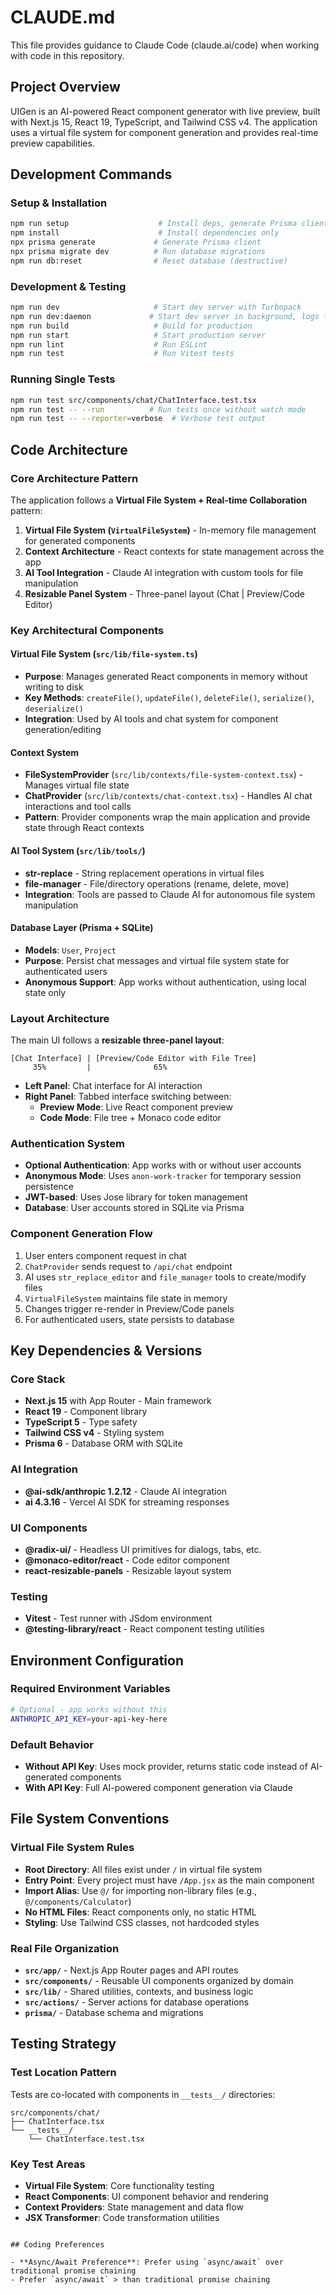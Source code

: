 # CLAUDE.md

This file provides guidance to Claude Code (claude.ai/code) when working with code in this repository.

## Project Overview

UIGen is an AI-powered React component generator with live preview, built with Next.js 15, React 19, TypeScript, and Tailwind CSS v4. The application uses a virtual file system for component generation and provides real-time preview capabilities.

## Development Commands

### Setup & Installation
```bash
npm run setup                    # Install deps, generate Prisma client, run migrations
npm install                      # Install dependencies only
npx prisma generate             # Generate Prisma client
npx prisma migrate dev          # Run database migrations
npm run db:reset                # Reset database (destructive)
```

### Development & Testing
```bash
npm run dev                     # Start dev server with Turbopack
npm run dev:daemon             # Start dev server in background, logs to logs.txt
npm run build                   # Build for production
npm run start                   # Start production server
npm run lint                    # Run ESLint
npm run test                    # Run Vitest tests
```

### Running Single Tests
```bash
npm run test src/components/chat/ChatInterface.test.tsx
npm run test -- --run          # Run tests once without watch mode
npm run test -- --reporter=verbose  # Verbose test output
```

## Code Architecture

### Core Architecture Pattern
The application follows a **Virtual File System + Real-time Collaboration** pattern:

1. **Virtual File System (`VirtualFileSystem`)** - In-memory file management for generated components
2. **Context Architecture** - React contexts for state management across the app
3. **AI Tool Integration** - Claude AI integration with custom tools for file manipulation
4. **Resizable Panel System** - Three-panel layout (Chat | Preview/Code Editor)

### Key Architectural Components

#### Virtual File System (`src/lib/file-system.ts`)
- **Purpose**: Manages generated React components in memory without writing to disk
- **Key Methods**: `createFile()`, `updateFile()`, `deleteFile()`, `serialize()`, `deserialize()`
- **Integration**: Used by AI tools and chat system for component generation/editing

#### Context System
- **FileSystemProvider** (`src/lib/contexts/file-system-context.tsx`) - Manages virtual file state
- **ChatProvider** (`src/lib/contexts/chat-context.tsx`) - Handles AI chat interactions and tool calls
- **Pattern**: Provider components wrap the main application and provide state through React contexts

#### AI Tool System (`src/lib/tools/`)
- **str-replace** - String replacement operations in virtual files
- **file-manager** - File/directory operations (rename, delete, move)
- **Integration**: Tools are passed to Claude AI for autonomous file system manipulation

#### Database Layer (Prisma + SQLite)
- **Models**: `User`, `Project` 
- **Purpose**: Persist chat messages and virtual file system state for authenticated users
- **Anonymous Support**: App works without authentication, using local state only

### Layout Architecture

The main UI follows a **resizable three-panel layout**:

```
[Chat Interface] | [Preview/Code Editor with File Tree]
     35%         |              65%
```

- **Left Panel**: Chat interface for AI interaction
- **Right Panel**: Tabbed interface switching between:
  - **Preview Mode**: Live React component preview
  - **Code Mode**: File tree + Monaco code editor

### Authentication System
- **Optional Authentication**: App works with or without user accounts
- **Anonymous Mode**: Uses `anon-work-tracker` for temporary session persistence
- **JWT-based**: Uses Jose library for token management
- **Database**: User accounts stored in SQLite via Prisma

### Component Generation Flow
1. User enters component request in chat
2. `ChatProvider` sends request to `/api/chat` endpoint
3. AI uses `str_replace_editor` and `file_manager` tools to create/modify files
4. `VirtualFileSystem` maintains file state in memory
5. Changes trigger re-render in Preview/Code panels
6. For authenticated users, state persists to database

## Key Dependencies & Versions

### Core Stack
- **Next.js 15** with App Router - Main framework
- **React 19** - Component library  
- **TypeScript 5** - Type safety
- **Tailwind CSS v4** - Styling system
- **Prisma 6** - Database ORM with SQLite

### AI Integration
- **@ai-sdk/anthropic 1.2.12** - Claude AI integration
- **ai 4.3.16** - Vercel AI SDK for streaming responses

### UI Components
- **@radix-ui/** - Headless UI primitives for dialogs, tabs, etc.
- **@monaco-editor/react** - Code editor component
- **react-resizable-panels** - Resizable layout system

### Testing
- **Vitest** - Test runner with JSdom environment
- **@testing-library/react** - React component testing utilities

## Environment Configuration

### Required Environment Variables
```bash
# Optional - app works without this
ANTHROPIC_API_KEY=your-api-key-here
```

### Default Behavior
- **Without API Key**: Uses mock provider, returns static code instead of AI-generated components
- **With API Key**: Full AI-powered component generation via Claude

## File System Conventions

### Virtual File System Rules
- **Root Directory**: All files exist under `/` in virtual file system
- **Entry Point**: Every project must have `/App.jsx` as the main component
- **Import Alias**: Use `@/` for importing non-library files (e.g., `@/components/Calculator`)
- **No HTML Files**: React components only, no static HTML
- **Styling**: Use Tailwind CSS classes, not hardcoded styles

### Real File Organization
- **`src/app/`** - Next.js App Router pages and API routes
- **`src/components/`** - Reusable UI components organized by domain
- **`src/lib/`** - Shared utilities, contexts, and business logic
- **`src/actions/`** - Server actions for database operations
- **`prisma/`** - Database schema and migrations

## Testing Strategy

### Test Location Pattern
Tests are co-located with components in `__tests__/` directories:
```
src/components/chat/
├── ChatInterface.tsx
└── __tests__/
    └── ChatInterface.test.tsx
```

### Key Test Areas
- **Virtual File System**: Core functionality testing
- **React Components**: UI component behavior and rendering
- **Context Providers**: State management and data flow
- **JSX Transformer**: Code transformation utilities
```

## Coding Preferences

- **Async/Await Preference**: Prefer using `async/await` over traditional promise chaining
- Prefer `async/await` > than traditional promise chaining